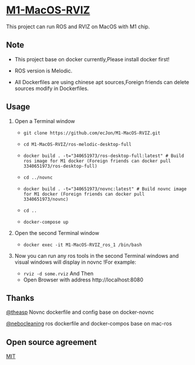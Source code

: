 # [M1-MacOS-RVIZ](https://github.com/ecJon/M1-MacOS-RVIZ)
This project can run ROS and RVIZ on MacOS with M1 chip.

## Note

* This project base on docker currently,Please install docker first!

* ROS version is Melodic.

* All Dockerfiles are using chinese apt sources,Foreign friends can delete sources modify in Dockerfiles.

## Usage

1. Open a Terminal window
    * ```git clone https://github.com/ecJon/M1-MacOS-RVIZ.git```

    * ```cd M1-MacOS-RVIZ/ros-melodic-desktop-full```

    *  ```docker build . -t="340651973/ros-desktop-full:latest" # Build ros image for M1 docker (Foreign friends can docker pull 3340651973/ros-desktop-full)```

    * ```cd ../novnc```

    * ```docker build . -t="340651973/novnc:latest" # Build novnc image for M1 docker (Foreign friends can docker pull 3340651973/novnc)```

    * ```cd ..```

    * ```docker-compose up```

2. Open the second Terminal window
    * ```docker exec -it M1-MacOS-RVIZ_ros_1 /bin/bash```

3. Now you can run any ros tools in the second Terminal windows and visual windows will display in novnc !For example:
    * ```rviz -d some.rviz```
    And Then
    * Open Browser with address http://localhost:8080

## Thanks
[@theasp](https://github.com/theasp/docker-novnc) Novnc dockerfile and config base on docker-novnc

[@nebocleaning](https://github.com/nebocleaning/mac-ros) ros dockerfile and docker-compos base on mac-ros


## Open source agreement
[MIT](https://opensource.org/licenses/mit-license.php)
